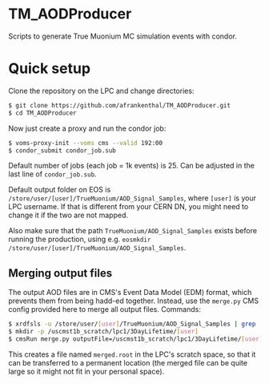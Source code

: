 # TM_AODProducer
Scripts to generate True Muonium MC simulation events with condor.

# Quick setup

Clone the repository on the LPC and change directories:

```bash
$ git clone https://github.com/afrankenthal/TM_AODProducer.git
$ cd TM_AODProducer
```

Now just create a proxy and run the condor job:

```bash
$ voms-proxy-init --voms cms --valid 192:00
$ condor_submit condor_job.sub
```

Default number of jobs (each job = 1k events) is 25. Can be adjusted in the last line of `condor_job.sub`.

Default output folder on EOS is `/store/user/[user]/TrueMuonium/AOD_Signal_Samples`, where `[user]` is your LPC username. If that is different from your CERN DN, you might need to change it if the two are not mapped.

Also make sure that the path `TrueMuonium/AOD_Signal_Samples` exists before running the production, using e.g. `eosmkdir /store/user/[user]/TrueMuonium/AOD_Signal_Samples`.

## Merging output files

The output AOD files are in CMS's Event Data Model (EDM) format, which prevents them from being hadd-ed together. Instead, use the `merge.py` CMS config provided here to merge all output files. Commands:

```bash
$ xrdfsls -u /store/user/[user]/TrueMuonium/AOD_Signal_Samples | grep .root > filelist.txt
$ mkdir -p /uscmst1b_scratch/lpc1/3DayLifetime/[user]
$ cmsRun merge.py outputFile=/uscmst1b_scratch/lpc1/3DayLifetime/[user]/merged.root inputFiles_load=filelist.txt
```

This creates a file named `merged.root` in the LPC's scratch space, so that it can be transferred to a permanent location (the merged file can be quite large so it might not fit in your personal space).
